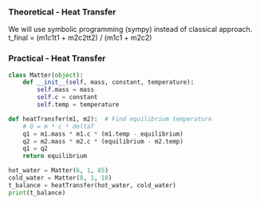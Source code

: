 ### Theoretical - Heat Transfer

We will use symbolic programming (sympy) instead of classical approach.
t_final = (m1c1t1 + m2c2tt2) / (m1c1 + m2c2)

### Practical - Heat Transfer

```python
class Matter(object):
    def __init__(self, mass, constant, temperature):
        self.mass = mass
        self.c = constant
        self.temp = temperature

def heatTransfer(m1, m2):  # Find equilibrium temperature
    # Q = m * c * deltaT
    q1 = m1.mass * m1.c * (m1.temp - equilibrium)
    q2 = m2.mass * m2.c * (equilibrium - m2.temp)
    q1 = q2
    return equilibrium

hot_water = Matter(6, 1, 85)
cold_water = Matter(8, 1, 10)
t_balance = heatTransfer(hot_water, cold_water)
print(t_balance)
```